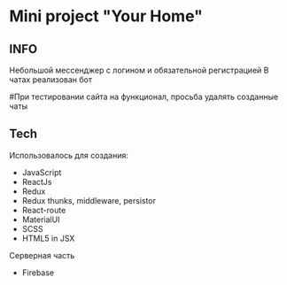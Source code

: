 # Mini project "Your Home" 

## INFO

Небольшой мессенджер с логином и обязательной регистрацией
В чатах реализован бот


#При тестировании сайта на функционал, просьба удалять созданные чаты



## Tech

Использовалось для создания:
- JavaScript
- ReactJs
- Redux
- Redux thunks, middleware, persistor
- React-route
- MaterialUI
- SCSS
- HTML5 in JSX
 
Серверная часть 
- Firebase





